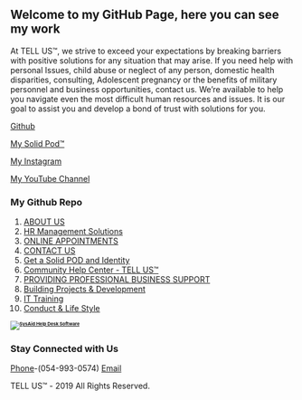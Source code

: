 ## **Welcome to my GitHub Page, here you can see my work**

At TELL US™, we strive to exceed your expectations by breaking barriers with positive solutions for any situation that may arise. If you need help with personal Issues, child abuse or neglect of any person, domestic health disparities, consulting, Adolescent pregnancy or the benefits of military personnel and business opportunities, contact us. We’re available to help you navigate even the most difficult human resources and issues. It is our goal to assist you and develop a bond of trust with solutions for you.





[Github](https://github.com/yididiel7)


[My Solid Pod™](https://yididiel7.solid.community/)


[My Instagram](https://www.instagram.com/tyrone.hills2/?hl=en)


[My YouTube Channel](http://www.youtube.com/c/TyroneHillsmbw/)




### My Github Repo



01. [ABOUT US](https://github.com/yididiel7/yididiel7.github.io/edit/master/index.md)
02. [HR Management Solutions](https://github.com/yididiel7/yididiel7.github.io/edit/master/index.md)
03. [ONLINE APPOINTMENTS](https://github.com/yididiel7/yididiel7.github.io/edit/master/index.md)
04. [CONTACT US](https://github.com/yididiel7/yididiel7.github.io/edit/master/index.md)
05. [Get a Solid POD and Identity](https://inrupt.net/)
06. [Community Help Center - TELL US™](https://yididiel7.github.io/)
07. [PROVIDING PROFESSIONAL BUSINESS SUPPORT](https://tellus.godaddysites.com/)
08. [Building Projects & Development](https://github.com/yididiel7/yididiel7.github.io/edit/master/index.md)
09. [IT Training](https://github.com/yididiel7/yididiel7.github.io/edit/master/index.md)
10. [Conduct & Life Style](https://github.com/yididiel7/yididiel7.github.io/edit/master/index.md)


<span id="raImageSpan"></span><div style="color: #7A7B7F;font-weight: bold;font-size: 8px;;" id="sysaidRaInc" ><a href="http://www.ilient.com"><img style="border:0;cursor:pointer" src="http://127.0.0.1:8080/icons/ra/powered-by-SysAid.png" alt="SysAid Help Desk Software"></a></div><script type="text/javascript"> var enduserportal="0";var raAccnt='sysaid2591_trial';var raUrlPreffix="http://127.0.0.1:8080/";var RaImageSrc="http://127.0.0.1:8080/icons/ra/ra_portal.png";</script><script type="text/javascript" src="http://127.0.0.1:8080/RemoteAccessImage"></script>

### Stay Connected with Us

[Phone](612-888-5073)-(054-993-0574)
[Email](mobw4u@gmail.com)

TELL US™ - 2019 All Rights Reserved.


